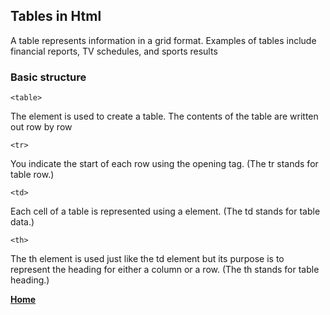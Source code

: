 ## Tables in Html

A table represents information in a grid format. 
Examples of tables include financial reports, TV 
schedules, and sports results

### Basic structure

`<table>`

The element is used 
to create a table. The contents 
of the table are written out row 
by row

`<tr>`

You indicate the start of each 
row using the opening tag. 
(The tr stands for table row.)

`<td>`

Each cell of a table is 
represented using a 
element. (The td stands for 
table data.)

`<th>`

The th element is used just 
like the td element but its 
purpose is to represent the 
heading for either a column or 
a row. (The th stands for table 
heading.) 

[**Home**](https://rushabhjsoni.github.io/reading-notes/)